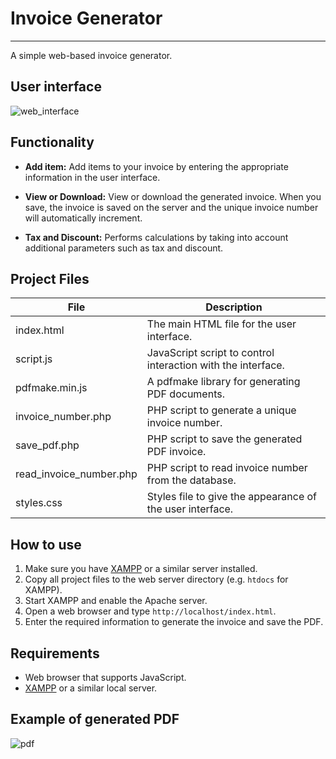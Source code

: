 # Invoice Generator
***
A simple web-based invoice generator.

## User interface
![web_interface](https://github.com/Viaszx/Mazda-SkyActiv-EngineCoolantTemp/assets/78595419/603cec75-dff7-4850-93fb-303bf4e81a0c)

## Functionality

- **Add item:** Add items to your invoice by entering the appropriate information in the user interface.

- **View or Download:** View or download the generated invoice. When you save, the invoice is saved on the server and the unique invoice number will automatically increment.

- **Tax and Discount:** Performs calculations by taking into account additional parameters such as tax and discount.

## Project Files

| File                   | Description                                                |
| ---------------------- | ---------------------------------------------------------- |
| index.html         | The main HTML file for the user interface.                 |
| script.js          | JavaScript script to control interaction with the interface.|
| pdfmake.min.js     | A pdfmake library for generating PDF documents.             |
| invoice_number.php | PHP script to generate a unique invoice number.             |
| save_pdf.php       | PHP script to save the generated PDF invoice.               |
| read_invoice_number.php | PHP script to read invoice number from the database.    |
| styles.css        | Styles file to give the appearance of the user interface.   |


## How to use

1. Make sure you have [XAMPP](https://www.apachefriends.org/index.html) or a similar server installed.
2. Copy all project files to the web server directory (e.g. `htdocs` for XAMPP).
3. Start XAMPP and enable the Apache server.
4. Open a web browser and type `http://localhost/index.html`.
5. Enter the required information to generate the invoice and save the PDF.

## Requirements

- Web browser that supports JavaScript.
- [XAMPP](https://www.apachefriends.org/index.html) or a similar local server.

## Example of generated PDF
![pdf](https://github.com/Viaszx/Mazda-SkyActiv-EngineCoolantTemp/assets/78595419/cbc9f7e0-1808-4dcc-a054-b16029bd3757)

